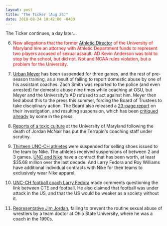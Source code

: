 ```yaml
---
layout: post
title: "The Ticker (Aug 24)"
date: 2018-08-24 10:42:00 -0400
---
```


The Ticker continues, a day later...

6. <span style="color:red">New allegations that the former [Athletic
   Director](http://www.baltimoresun.com/sports/terps/tracking-the-terps/bs-sp-anderson-diamondback-lawyer-0823-story.html)
   of the University of Maryland hire an attorney with Athletic Department
   funds to represent two players accused of sexual assault. AD Kevin Anderson
   was told to stop by the school, but did not. Not and NCAA rules violation,
   but a problem for the University.</span>

5. [Urban
   Meyer](https://www.usatoday.com/story/sports/ncaaf/bigten/2018/08/22/ohio-state-suspends-urban-meyer-investigation/1018477002/)
   has been suspended for three games, and the rest of pre-season
   training, as a result of failing to report domestic abuse by one of his
   assistant coaches. Zach Smith was reported to the police (and even
   arrested) for domestic abuse nine times while coaching at OSU, but
   Meyer and the University's AD refused to act against him. Meyer then
   lied about this to the press this summer, forcing the Board of Trustees
   to take disciplinary action. The Board also released a [23-page
   report](https://www.landgrantholyland.com/2018/8/23/17757500/ohio-state-urban-meyer-report-independent-investigation-findings)
   on their investigation, and resulting suspension, which has been
   [critiqued
   already](https://www.usatoday.com/story/sports/columnist/brennan/2018/08/22/urban-meyer-remains-ohio-state-coach-loses-moral-high-ground-domestic-assault/1065039002/)
   by some in the press.

4. [Reports of a toxic
   culture](https://www.cbssports.com/college-football/news/maryland-football-athletic-staffers-placed-on-leave-amid-report-of-harmful-culture/)
   at the University of Maryland following the death of Jordan McNair has
   put the Terrapin's coaching staff under scrutiny.

3. [Thirteen UNC-CH
   athletes](https://www.sbnation.com/college-football/2018/8/6/17597834/north-carolina-football-suspensions-players)
   were suspended for selling shoes issued to the team by Nike. The athletes received suspensions of between 2 and
   3 games. [UNC and
   Nike](https://www.newsobserver.com/sports/college/acc/unc/article198024869.html)
   have a contract that has been worth, at least \$35.68 million over the
   last decade. And Larry Fedora and Roy Williams have additional
   individual contracts with Nike for their teams to exclusively wear Nike
   apparel. 

2. [UNC-CH football coach Larry
   Fedora](https://www.washingtonpost.com/news/early-lead/wp/2018/07/18/unc-coach-larry-fedora-criticized-after-questioning-footballs-link-with-cte/?noredirect=on&utm_term=.0bbc2abb4f2d)
   made comments questioning the link between CTE and football. He also
   claimed that football was under attack in the US, and that the US would
   be weaker as a society without it.

1. [Representative Jim
   Jordan](https://www.rollingstone.com/politics/politics-news/jim-jordan-ohio-state-700578/),
   failing to prevent the routine sexual abuse of wrestlers by a team
   doctor at Ohio State University, where he was a coach in the 1990s.



